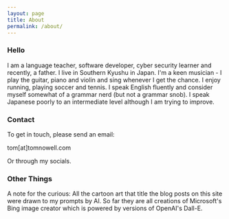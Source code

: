 ```yaml
---
layout: page
title: About
permalink: /about/
---
```


### Hello

I am a language teacher, software developer, cyber security learner and recently, a father. I live in Southern Kyushu in Japan. I'm a keen musician - I play the guitar, piano and violin and sing whenever I get the chance. I enjoy running, playing soccer and tennis. I speak English fluently and consider myself somewhat of a grammar nerd (but not a grammar snob). I speak Japanese poorly to an intermediate level although I am trying to improve.

### Contact

To get in touch, please send an email:

tom[at]tomnowell.com

Or through my socials.

### Other Things

A note for the curious: All the cartoon art that title the blog posts on this site were drawn to my prompts by AI. So far they are all creations of Microsoft's Bing image creator which is powered by versions of OpenAI's Dall-E.